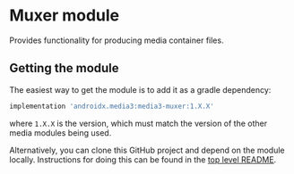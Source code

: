 # Muxer module

Provides functionality for producing media container files.

## Getting the module

The easiest way to get the module is to add it as a gradle dependency:

```gradle
implementation 'androidx.media3:media3-muxer:1.X.X'
```

where `1.X.X` is the version, which must match the version of the other media
modules being used.

Alternatively, you can clone this GitHub project and depend on the module
locally. Instructions for doing this can be found in the [top level README][].

[top level README]: ../../README.md
